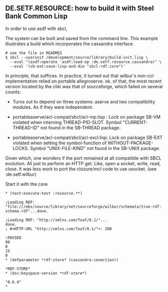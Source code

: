 
DE.SETF.RESOURCE: how to build it with Steel Bank Common Lisp
----------------

In order to use asdf with sbcl, 

The system can be built and saved from the command line. This example illustrates a build which
incorporates the cassandra interface.

    # see the file in READMES
    $ sbcl --userinit /development/source/library/build-init.lisp \
      --eval "(asdf:operate 'asdf:load-op :de.setf.resource.cassandra)" \
      --eval '(sb-ext:save-lisp-and-die "sbcl-rdf.core")'

In principle, that suffices. In practice, it turned out that wilbur's non-ccl implementation relied on portable
allegroserve. ok. of that, the most recent version located by the cliki was that of sourceforge, which failed on
several counts:

 - Turns out to depend on three systems: aserve and two compatibility modules. As if they were independent.
 - portableaserve/acl-compat/sbcl/acl-mp.lisp :
    Lock on package SB-VM violated when interning THREAD-PID-SLOT.
    Symbol "CURRENT-THREAD-ID" not found in the SB-THREAD package.

 - portableaserve/acl-compat/sbcl/acl-excl.lisp:
    Lock on package SB-EXT violated when setting the symbol-function of WITHOUT-PACKAGE-LOCKS.
    Symbol "UNIX-FILE-KIND" not found in the SB-UNIX package.

Given which, one wonders if the port remained at all compatible with SBCL evolution.
All just to perform an HTTP get. Like, open a socket, write, read, close.
It was less work to port the clozure/mcl code to use usocket. (see :de.setf.wilbur)


Start it with the core

    * (test:execute-test :resource.**)

    ;Loading RDF: "file:///ebs/source/library/net/sourceforge/wilbur/schemata/true-rdf-schema.rdf"...done.

    ;Loading RDF: "http://xmlns.com/foaf/0.1/"...
    done.
    ; #<HTTP-URL "http://xmlns.com/foaf/0.1/">: 200

    :PASSED
    90
    0
    15
    0
    * (defparameter *rdf-store* (cassandra-conection))
    
    *RDF-STORE*
    * (dsc:keyspace-version *rdf-store*)

    "0.6.4"
    * 

